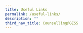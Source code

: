 ```yaml
---
title: Useful Links
permalink: /useful-links/
description: ""
third_nav_title: Counselling@GESS
---
```

